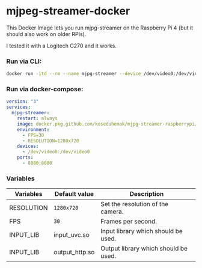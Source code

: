 # mjpeg-streamer-docker

This Docker Image lets you run mjpg-streamer on the Raspberry Pi 4 (but it should also work on older RPIs).

I tested it with a Logitech C270 and it works.

### Run via CLI:
```bash
docker run -itd --rm --name mjpg-streamer --device /dev/video0:/dev/video0 -e "FPS=30" -e "RESOULTION=1280x720" -p 8080:8080 docker.pkg.github.com/koseduhemak/mjpg-streamer-raspberrypi/mjpg-streamer-raspberrypi:latest
```

### Run via docker-compose:
```yml
version: "3"
services:
  mjpg-streamer:
    restart: always
    image: docker.pkg.github.com/koseduhemak/mjpg-streamer-raspberrypi/mjpg-streamer-raspberrypi:latest
    environment:
      - FPS=30
      - RESOLUTION=1280x720
    devices:
      - /dev/video0:/dev/video0
    ports:
      - 8080:8080
```


### Variables
| Variables | Default value | Description |
|---|---|---|
| RESOLUTION | `1280x720` | Set the resolution of the camera. |
| FPS | `30` | Frames per second. | 
| INPUT_LIB | input_uvc.so | Input library which should be used. |
| INPUT_LIB | output_http.so | Output library which should be used. |
